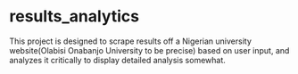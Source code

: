 # results_analytics
This project is designed to scrape results off a Nigerian university website(Olabisi Onabanjo University to be precise) based on user input,
and analyzes it critically to display detailed analysis somewhat.
